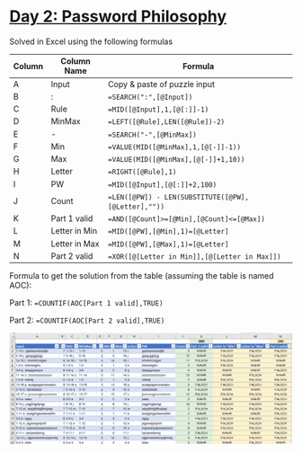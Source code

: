 # [Day 2: Password Philosophy](https://adventofcode.com/2020/day/2)

Solved in Excel using the following formulas

| Column | Column Name   | Formula                                             |
| ------ | ------------- | --------------------------------------------------- |
| A      | Input         | Copy & paste of puzzle input                        |
| B      | :             | `=SEARCH(":",[@Input])`                             |
| C      | Rule          | `=MID([@Input],1,[@[:]]-1)`                         |
| D      | MinMax        | `=LEFT([@Rule],LEN([@Rule])-2)`                     |
| E      | -             | `=SEARCH("-",[@MinMax])`                            |
| F      | Min           | `=VALUE(MID([@MinMax],1,[@[-]]-1))`                 |
| G      | Max           | `=VALUE(MID([@MinMax],[@[-]]+1,10))`                |
| H      | Letter        | `=RIGHT([@Rule],1)`                                 |
| I      | PW            | `=MID([@Input],[@[:]]+2,100)`                       |
| J      | Count         | `=LEN([@PW]) - LEN(SUBSTITUTE([@PW],[@Letter],""))` |
| K      | Part 1 valid  | `=AND([@Count]>=[@Min],[@Count]<=[@Max])`           |
| L      | Letter in Min | `=MID([@PW],[@Min],1)=[@Letter]`                    |
| M      | Letter in Max | `=MID([@PW],[@Max],1)=[@Letter]`                    |
| N      | Part 2 valid  | `=XOR([@[Letter in Min]],[@[Letter in Max]])`   |


Formula to get the solution from the table (assuming the table is named AOC):

Part 1: `=COUNTIF(AOC[Part 1 valid],TRUE)`

Part 2: `=COUNTIF(AOC[Part 2 valid],TRUE)`
 

![Excel Screenshot](https://raw.githubusercontent.com/Scarygami/aoc2020/main/02/aoc2020_day2.png)
